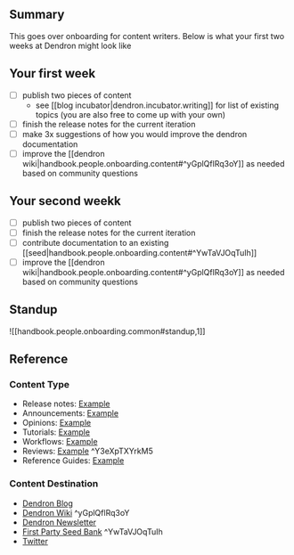 
## Summary

This goes over onboarding for content writers. Below is what your first two weeks at Dendron might look like

## Your first week
- [ ] publish two pieces of content
  - see [[blog incubator|dendron.incubator.writing]] for list of existing topics (you are also free to come up with your own)
- [ ] finish the release notes for the current iteration
- [ ] make 3x suggestions of how you would improve the dendron documentation 
- [ ] improve the [[dendron wiki|handbook.people.onboarding.content#^yGplQflRq3oY]] as needed based on community questions 

## Your second weekk
- [ ] publish two pieces of content
- [ ] finish the release notes for the current iteration
- [ ] contribute documentation to an existing [[seed|handbook.people.onboarding.content#^YwTaVJOqTuIh]]
- [ ] improve the [[dendron wiki|handbook.people.onboarding.content#^yGplQflRq3oY]] as needed based on community questions 

## Standup
![[handbook.people.onboarding.common#standup,1]]

## Reference

### Content Type
- Release notes: [Example](https://wiki.dendron.so/notes/mZhQvxLdMJKaqpgyjOTVG.html)
- Announcements: [Example](https://github.blog/2021-08-11-githubs-engineering-team-moved-codespaces/)
- Opinions: [Example](https://www.dreamsongs.com/WIB.html)
- Tutorials:  [Example](https://aws.amazon.com/blogs/aws/extract-insights-from-customer-conversations-with-amazon-transcribe-call-analytics/)
- Workflows: [Example](https://www.kevinslin.com/notes/3dd58f62-fee5-4f93-b9f1-b0f0f59a9b64.html)
- Reviews: [Example](https://github.blog/2020-10-19-git-2-29-released/) ^Y3eXpTXYrkM5
- Reference Guides: [Example](https://pkm.dendron.so/)

### Content Destination
- [Dendron Blog](https://blog.dendron.so/)  
- [Dendron Wiki](https://wiki.dendron.so/) ^yGplQflRq3oY
- [Dendron Newsletter](https://buttondown.email/dendron)
- [First Party Seed Bank](https://blog.dendron.so/notes/qTeL51LFD0Y8uC9ect7QV.html) ^YwTaVJOqTuIh
- [Twitter](https://twitter.com/dendronhq)
